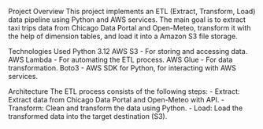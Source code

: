 Project Overview
    This project implements an ETL (Extract, Transform, Load) data pipeline using Python and AWS services. The main goal is to extract taxi trips data from Chicago Data Portal and Open-Meteo, transform it with the help of dimension tables, and load it into a Amazon S3 file storage.

Technologies Used
    Python 3.12
    AWS S3 - For storing and accessing data.
    AWS Lambda - For automating the ETL process.
    AWS Glue - For data transformation.
    Boto3 - AWS SDK for Python, for interacting with AWS services.

Architecture
    The ETL process consists of the following steps:
        - Extract: Extract data from Chicago Data Portal and Open-Meteo with API.
        - Transform: Clean and transform the data using Python.
        - Load: Load the transformed data into the target destination (S3).